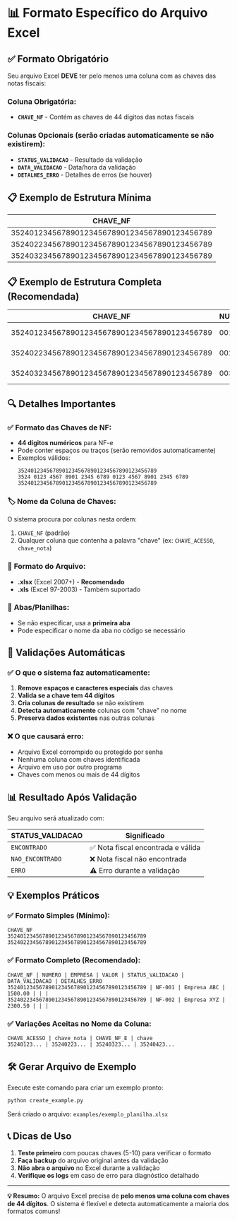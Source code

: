 # 📊 Formato Específico do Arquivo Excel

## ✅ Formato Obrigatório

Seu arquivo Excel **DEVE** ter pelo menos uma coluna com as chaves das notas fiscais:

### Coluna Obrigatória:
- **`CHAVE_NF`** - Contém as chaves de 44 dígitos das notas fiscais

### Colunas Opcionais (serão criadas automaticamente se não existirem):
- **`STATUS_VALIDACAO`** - Resultado da validação
- **`DATA_VALIDACAO`** - Data/hora da validação  
- **`DETALHES_ERRO`** - Detalhes de erros (se houver)

## 📋 Exemplo de Estrutura Mínima

| CHAVE_NF |
|----------|
| 35240123456789012345678901234567890123456789 |
| 35240223456789012345678901234567890123456789 |
| 35240323456789012345678901234567890123456789 |

## 📋 Exemplo de Estrutura Completa (Recomendada)

| CHAVE_NF | NUMERO_NF | EMPRESA | VALOR | STATUS_VALIDACAO | DATA_VALIDACAO | DETALHES_ERRO |
|----------|-----------|---------|-------|------------------|----------------|---------------|
| 35240123456789012345678901234567890123456789 | 001 | Empresa A Ltda | 1000.50 | | | |
| 35240223456789012345678901234567890123456789 | 002 | Empresa B S.A. | 2500.75 | | | |
| 35240323456789012345678901234567890123456789 | 003 | Empresa C ME | 850.25 | | | |

## 🔍 Detalhes Importantes

### ✅ **Formato das Chaves de NF:**
- **44 dígitos numéricos** para NF-e
- Pode conter espaços ou traços (serão removidos automaticamente)
- Exemplos válidos:
  ```
  35240123456789012345678901234567890123456789
  3524 0123 4567 8901 2345 6789 0123 4567 8901 2345 6789
  35240123456789012345678901234567890123456789
  ```

### 🏷️ **Nome da Coluna de Chaves:**
O sistema procura por colunas nesta ordem:
1. `CHAVE_NF` (padrão)
2. Qualquer coluna que contenha a palavra "chave" (ex: `CHAVE_ACESSO`, `chave_nota`)

### 📄 **Formato do Arquivo:**
- **.xlsx** (Excel 2007+) - **Recomendado**
- **.xls** (Excel 97-2003) - Também suportado

### 📑 **Abas/Planilhas:**
- Se não especificar, usa a **primeira aba**
- Pode especificar o nome da aba no código se necessário

## 🚨 Validações Automáticas

### ✅ **O que o sistema faz automaticamente:**
1. **Remove espaços e caracteres especiais** das chaves
2. **Valida se a chave tem 44 dígitos**
3. **Cria colunas de resultado** se não existirem
4. **Detecta automaticamente** colunas com "chave" no nome
5. **Preserva dados existentes** nas outras colunas

### ❌ **O que causará erro:**
- Arquivo Excel corrompido ou protegido por senha
- Nenhuma coluna com chaves identificada
- Arquivo em uso por outro programa
- Chaves com menos ou mais de 44 dígitos

## 📊 Resultado Após Validação

Seu arquivo será atualizado com:

| STATUS_VALIDACAO | Significado |
|------------------|-------------|
| `ENCONTRADO` | ✅ Nota fiscal encontrada e válida |
| `NAO_ENCONTRADO` | ❌ Nota fiscal não encontrada |
| `ERRO` | ⚠️ Erro durante a validação |

## 💡 Exemplos Práticos

### ✅ **Formato Simples (Mínimo):**
```excel
CHAVE_NF
35240123456789012345678901234567890123456789
35240223456789012345678901234567890123456789
```

### ✅ **Formato Completo (Recomendado):**
```excel
CHAVE_NF | NUMERO | EMPRESA | VALOR | STATUS_VALIDACAO | DATA_VALIDACAO | DETALHES_ERRO
35240123456789012345678901234567890123456789 | NF-001 | Empresa ABC | 1500.00 | | | 
35240223456789012345678901234567890123456789 | NF-002 | Empresa XYZ | 2300.50 | | |
```

### ✅ **Variações Aceitas no Nome da Coluna:**
```excel
CHAVE_ACESSO | chave_nota | CHAVE_NF_E | chave
35240123... | 35240223... | 35240323... | 35240423...
```

## 🛠️ Gerar Arquivo de Exemplo

Execute este comando para criar um exemplo pronto:

```bash
python create_example.py
```

Será criado o arquivo: `examples/exemplo_planilha.xlsx`

## 📞 Dicas de Uso

1. **Teste primeiro** com poucas chaves (5-10) para verificar o formato
2. **Faça backup** do arquivo original antes da validação
3. **Não abra o arquivo** no Excel durante a validação
4. **Verifique os logs** em caso de erro para diagnóstico detalhado

---

**💡 Resumo:** O arquivo Excel precisa de **pelo menos uma coluna com chaves de 44 dígitos**. O sistema é flexível e detecta automaticamente a maioria dos formatos comuns!
